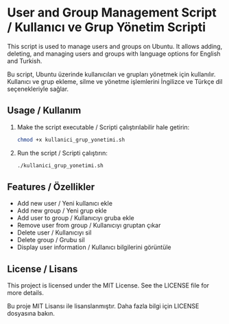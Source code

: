 # User and Group Management Script / Kullanıcı ve Grup Yönetim Scripti

This script is used to manage users and groups on Ubuntu. It allows adding, deleting, and managing users and groups with language options for English and Turkish.

Bu script, Ubuntu üzerinde kullanıcıları ve grupları yönetmek için kullanılır. Kullanıcı ve grup ekleme, silme ve yönetme işlemlerini İngilizce ve Türkçe dil seçenekleriyle sağlar.

## Usage / Kullanım

1. Make the script executable / Scripti çalıştırılabilir hale getirin:
    ```sh
    chmod +x kullanici_grup_yonetimi.sh
    ```

2. Run the script / Scripti çalıştırın:
    ```sh
    ./kullanici_grup_yonetimi.sh
    ```

## Features / Özellikler

- Add new user / Yeni kullanıcı ekle
- Add new group / Yeni grup ekle
- Add user to group / Kullanıcıyı gruba ekle
- Remove user from group / Kullanıcıyı gruptan çıkar
- Delete user / Kullanıcıyı sil
- Delete group / Grubu sil
- Display user information / Kullanıcı bilgilerini görüntüle

## License / Lisans

This project is licensed under the MIT License. See the LICENSE file for more details.

Bu proje MIT Lisansı ile lisanslanmıştır. Daha fazla bilgi için LICENSE dosyasına bakın.
